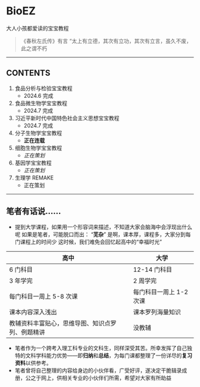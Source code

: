 # BioEZ
大人小孩都爱读的宝宝教程


> 《春秋左氏传》有言
> “太上有立德，其次有立功，其次有立言，虽久不废，此之谓不朽

---
## **CONTENTS**

1. 食品分析与检验宝宝教程
	- 2024.6 完成
2. 食品微生物学宝宝教程
	- 2024.7 完成
3. 习近平新时代中国特色社会主义思想宝宝教程
	- 2024.7 完成
4. 分子生物学宝宝教程
	- **正在连载**
5. 细胞生物学宝宝教程
	- *正在策划*
6. 基因学宝宝教程
	- *正在策划*
7. 生理学 REMAKE
	- 正在策划


---
## 笔者有话说……
- 提到大学课程，如果用一个形容词来描述，不知道大家会脑海中会浮现出什么呢
如果是笔者，可能脱口而出：
“**芜杂**”
是啊，课本厚，课程多，大家分到每门课程上的时间少
这时候，我们难免会回忆起高中的“幸福时光”

| 高中                       | 大学             |
| ------------------------ | -------------- |
| 6 门科目                    | 12-14 门科目      |
| 3 年学完                    | 2 周学完          |
| 每门科目一周上 5-8 次课           | 每门科目一周上 1-2 次课 |
| 课本内容深入浅出                 | 课本罗列海量知识       |
| 教辅资料丰富贴心，思维导图、知识点罗列、例题精讲 | 没教辅            |

- 笔者作为一个跨考入理工科专业的文科生，同样深受其苦。所幸发挥了自己独特的文科学科能力优势——即**归纳**和**总结**，为每门课都整理了一份详尽的**复习资料**以供参考。
- 笔者曾将自己整理的内容给身边的小伙伴看，广受好评，遂决定干脆辑录成册，公之于网上，供相关专业的小伙伴们所需，希望对大家有所助益